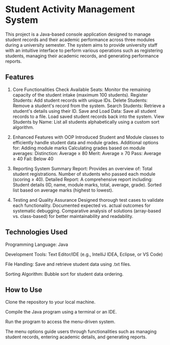 # Student Activity Management System
This project is a Java-based console application designed to manage student records and their academic performance across three modules during a university semester. The system aims to provide university staff with an intuitive interface to perform various operations such as registering students, managing their academic records, and generating performance reports.

## Features
1. Core Functionalities
Check Available Seats: Monitor the remaining capacity of the student intake (maximum 100 students).
Register Students: Add student records with unique IDs.
Delete Students: Remove a student's record from the system.
Search Students: Retrieve a student's details using their ID.
Save and Load Data:
Save all student records to a file.
Load saved student records back into the system.
View Students by Name: List all students alphabetically using a custom sort algorithm.

3. Enhanced Features with OOP
Introduced Student and Module classes to efficiently handle student data and module grades.
Additional options for:
Adding module marks
Calculating grades based on module averages:
Distinction: Average ≥ 80
Merit: Average ≥ 70
Pass: Average ≥ 40
Fail: Below 40

5. Reporting System
Summary Report: Provides an overview of:
Total student registrations.
Number of students who passed each module (scoring ≥ 40).
Detailed Report: A comprehensive report including:
Student details (ID, name, module marks, total, average, grade).
Sorted list based on average marks (highest to lowest).

7. Testing and Quality Assurance
Designed thorough test cases to validate each functionality.
Documented expected vs. actual outcomes for systematic debugging.
Comparative analysis of solutions (array-based vs. class-based) for better maintainability and readability.

## Technologies Used
Programming Language: Java

Development Tools: Text Editor/IDE (e.g., IntelliJ IDEA, Eclipse, or VS Code)

File Handling: Save and retrieve student data using .txt files.

Sorting Algorithm: Bubble sort for student data ordering.

## How to Use
Clone the repository to your local machine.

Compile the Java program using a terminal or an IDE.

Run the program to access the menu-driven system.

The menu options guide users through functionalities such as managing student records, entering academic details, and generating reports.
